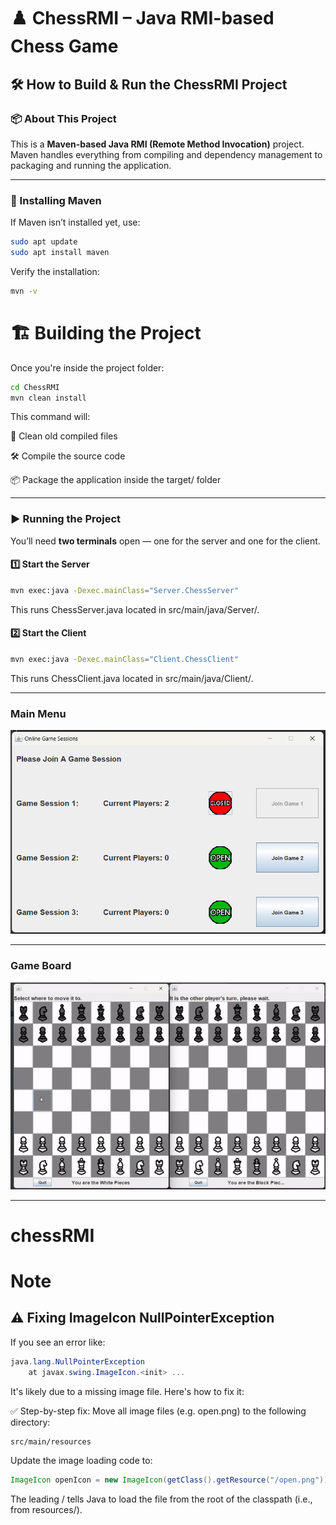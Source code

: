 # ♟️ ChessRMI – Java RMI-based Chess Game

## 🛠️ How to Build & Run the ChessRMI Project

### 📦 About This Project

This is a **Maven-based Java RMI (Remote Method Invocation)** project. Maven handles everything from compiling and dependency management to packaging and running the application.

---

### 🔧 Installing Maven

If Maven isn’t installed yet, use:

```bash
sudo apt update
sudo apt install maven
```

Verify the installation:

```bash
mvn -v
```

# 🏗️ Building the Project
Once you're inside the project folder:

```bash
cd ChessRMI
mvn clean install
```
This command will:

🧹 Clean old compiled files

🛠️ Compile the source code

📦 Package the application inside the target/ folder

---

### ▶️ Running the Project

You’ll need **two terminals** open — one for the server and one for the client.

#### 1️⃣ Start the Server

```bash
mvn exec:java -Dexec.mainClass="Server.ChessServer"
```

This runs ChessServer.java located in src/main/java/Server/.

#### 2️⃣ Start the Client
```bash
mvn exec:java -Dexec.mainClass="Client.ChessClient"
```
This runs ChessClient.java located in src/main/java/Client/.




----

### Main Menu
![Main Menu](screenshot/Game_GUI.png)

----

### Game Board
![Game Board](screenshot/chess.gif)

----
# chessRMI

# Note
## ⚠️ Fixing ImageIcon NullPointerException
If you see an error like:

```csharp
java.lang.NullPointerException
    at javax.swing.ImageIcon.<init> ...
```
It's likely due to a missing image file. Here's how to fix it:

✅ Step-by-step fix:
Move all image files (e.g. open.png) to the following directory:

```css
src/main/resources
```
Update the image loading code to:

```java
ImageIcon openIcon = new ImageIcon(getClass().getResource("/open.png"));
```
The leading / tells Java to load the file from the root of the classpath (i.e., from resources/).
